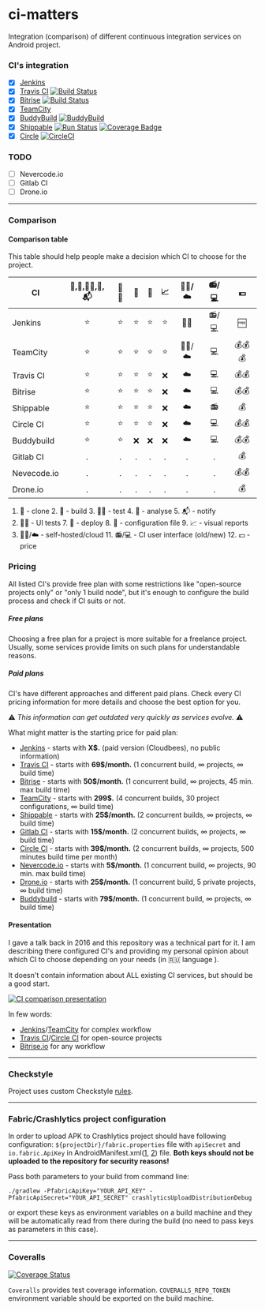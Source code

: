 # ci-matters
Integration (comparison) of different continuous integration services on Android project.

### CI's integration

* [x] [Jenkins](./JENKINS.md)
* [x] [Travis CI](./TRAVIS.md) [![Build Status](https://travis-ci.org/vgaidarji/ci-matters.svg?branch=master)](https://travis-ci.org/vgaidarji/ci-matters)
* [x] [Bitrise](./BITRISE.md) [![Build Status](https://www.bitrise.io/app/002b43ae8a42b6b1.svg?token=xT4EDBQWGNcSWJveU6IEVA&branch=master)](https://www.bitrise.io/app/002b43ae8a42b6b1)
* [x] [TeamCity](./TEAM_CITY.md)
* [x] [BuddyBuild](./BUDDY_BUILD.md) [![BuddyBuild](https://dashboard.buddybuild.com/api/statusImage?appID=58398ac5beb35b010082e315&branch=master&build=latest)](https://dashboard.buddybuild.com/apps/58398ac5beb35b010082e315/build/latest)
* [x] [Shippable](./SHIPPABLE.md) [![Run Status](https://api.shippable.com/projects/5832c72ab8b8e41000a5eb5c/badge?branch=master)](https://app.shippable.com/projects/5832c72ab8b8e41000a5eb5c) [![Coverage Badge](https://api.shippable.com/projects/5832c72ab8b8e41000a5eb5c/coverageBadge?branch=master)](https://app.shippable.com/projects/5832c72ab8b8e41000a5eb5c)
* [x] [Circle](./CIRCLE.md) [![CircleCI](https://circleci.com/gh/vgaidarji/ci-matters.svg?style=svg)](https://circleci.com/gh/vgaidarji/ci-matters)

### TODO

* [ ] Nevercode.io
* [ ] Gitlab CI
* [ ] Drone.io

---

### Comparison

#### Comparison table

This table should help people make a decision which CI to choose for the project.

| CI            | :dancers:,:construction_worker:,:mag_right::bug:,:vertical_traffic_light:,:mailbox_with_mail: | :iphone::eyes: | :rocket: | :page_facing_up: | :chart_with_upwards_trend: | :bust_in_silhouette::raised_hands:/:cloud: | :radio:/:computer: | :dollar: |
| ------------- |:---:|:---:|:---:|:---:|:---:|:---:|:---:|:---:|
| Jenkins       |:star:|:star:|:star:|:star:|:star:|:bust_in_silhouette::raised_hands:|:radio:/:computer:|:free:|
| TeamCity      |:star:|:star:|:star:|:star:|:star:|:bust_in_silhouette::raised_hands:/:cloud:|:computer:|:moneybag::moneybag::moneybag:|
| Travis CI     |:star:|:star:|:star:|:star:|:x:|:cloud:|:computer:|:moneybag::moneybag:|
| Bitrise       |:star:|:star:|:star:|:star:|:x:|:cloud:|:computer:|:moneybag::moneybag:|
| Shippable     |:star:|:star:|:star:|:star:|:x:|:cloud:|:radio:|:moneybag:|
| Circle CI     |:star:|:star:|:star:|:star:|:x:|:cloud:|:computer:|:moneybag::moneybag:|
| Buddybuild    |:star:|:star:|:x:|:x:|:x:|:cloud:|:computer:|:moneybag::moneybag:|
| Gitlab CI     |.|.|.|.|.|.|.|:moneybag:|
| Nevecode.io   |.|.|.|.|.|.|.|:moneybag::moneybag:|
| Drone.io      |.|.|.|.|.|.|.|:moneybag:|

1. :dancers: - clone 2. :construction_worker: - build 3. :mag_right::bug: - test 4. :vertical_traffic_light: - analyse 5. :mailbox_with_mail: - notify
6. :iphone::eyes: - UI tests 7. :rocket: - deploy 8. :page_facing_up: - configuration file 9. :chart_with_upwards_trend: - visual reports
10. :bust_in_silhouette::raised_hands:/:cloud: - self-hosted/cloud 11. :radio:/:computer: - CI user interface (old/new) 12. :dollar: - price


### Pricing

All listed CI's provide free plan with some restrictions like "open-source projects only" or "only 1 build node",
but it's enough to configure the build process and check if CI suits or not.

##### Free plans

Choosing a free plan for a project is more suitable for a freelance project.
Usually, some services provide limits on such plans for understandable reasons.

##### Paid plans

CI's have different approaches and different paid plans.
Check every CI pricing information for more details and choose the best option for you.

:warning: *This information can get outdated very quickly as services evolve.* :warning:

What might matter is the starting price for paid plan:

* [Jenkins](https://www.cloudbees.com/products/pricing) - starts with **X$.** (paid version (Cloudbees), no public information)
* [Travis CI](https://travis-ci.com/plans) - starts with **69$/month.** (1 concurrent build, &infin; projects, &infin; build time)
* [Bitrise](https://www.bitrise.io/pricing) - starts with **50$/month.** (1 concurrent build, &infin; projects, 45 min. max build time)
* [TeamCity](https://www.jetbrains.com/teamcity/buy/#license-type=new-license) - starts with **299$.** (4 concurrent builds, 30 project configurations, &infin; build time)
* [Shippable](https://app.shippable.com/pricing.html) - starts with **25$/month.** (2 concurrent builds, &infin; projects, &infin; build time)
* [Gitlab CI](https://about.gitlab.com/products/) - starts with **15$/month.** (2 concurrent builds, &infin; projects, &infin; build time)
* [Circle CI](https://circleci.com/pricing/) - starts with **39$/month.** (2 concurrent builds, &infin; projects, 500 minutes build time per month)
* [Nevercode.io](https://nevercode.io/pricing/) - starts with **5$/month.** (1 concurrent build, &infin; projects, 90 min. max build time)
* [Drone.io](https://drone.io/pricing) - starts with **25$/month.** (1 concurrent build, 5 private projects, &infin; build time)
* [Buddybuild](https://www.buddybuild.com/pricing/) - starts with **79$/month.** (1 concurrent build, &infin; projects, &infin; build time)

#### Presentation

I gave a talk back in 2016 and this repository was a technical part for it. I am describing there configured CI's
and providing my personal opinion about which CI to choose depending on your needs (in :ru: language ).

It doesn't contain information about ALL existing CI services, but should be a good start.

[![CI comparison presentation](http://img.youtube.com/vi/81G_C1J5hQ4/0.jpg)](http://www.youtube.com/watch?v=81G_C1J5hQ4)

In few words:
- [Jenkins](https://jenkins.io/)/[TeamCity](https://www.jetbrains.com/teamcity/) for complex workflow
- [Travis CI](https://travis-ci.org/)/[Circle CI](https://circleci.com/) for open-source projects
- [Bitrise.io](https://bitrise.io/) for any workflow

---

### Checkstyle

Project uses custom Checkstyle [rules](https://github.com/vgaidarji/ci-matters/blob/master/app/config/checkstyle/checkstyle.xml).

---

### Fabric/Crashlytics project configuration

In order to upload APK to Crashlytics project should have following configuration:
`${projectDir}/fabric.properties` file with `apiSecret` and `io.fabric.ApiKey` in AndroidManifest.xml([1](https://github.com/vgaidarji/ci-matters/blob/master/app/src/main/AndroidManifest.xml#L17),
[2](https://github.com/vgaidarji/ci-matters/blob/master/app/build.gradle#L59)) file.
**Both keys should not be uploaded to the repository for security reasons!**

Pass both parameters to your build from command line:

    ./gradlew -PfabricApiKey="YOUR_API_KEY" -PfabricApiSecret="YOUR_API_SECRET" crashlyticsUploadDistributionDebug

or export these keys as environment variables on a build machine
and they will be automatically read from there during the build (no need to pass keys as parameters in this case).

------

### Coveralls

[![Coverage Status](https://coveralls.io/repos/github/vgaidarji/ci-matters/badge.svg)](https://coveralls.io/github/vgaidarji/ci-matters)

`Coveralls` provides test coverage information. `COVERALLS_REPO_TOKEN` environment variable should be exported on the build machine.
